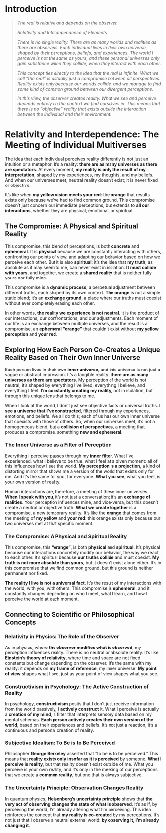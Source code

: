 # Introduction

> *The real is relative and depends on the observer.*
>
> *Relativity and Interdependence of Elements*
>
> *There is no single reality. There are as many worlds and realities as there are observers. Each individual lives in their own universe, shaped by their perceptions, beliefs, and experiences. The world I perceive is not the same as yours, and these personal universes only gain substance when they collide, when they interact with each other.*
>
> *This concept ties directly to the idea that the real is infinite. What we call “the real” is actually just a compromise between all perspectives. Reality exists only because our worlds collide, and we manage to find some kind of common ground between our divergent perceptions.*
>
> *In this view, the observer creates reality. What we see and perceive depends entirely on the context we find ourselves in. This means that there is no “objective” reality that exists outside the interaction between the individual and their environment.*


# Relativity and Interdependence: The Meeting of Individual Multiverses

The idea that each individual perceives reality differently is not just an intuition or a metaphor. It’s a reality: **there are as many universes as there are spectators**. At every moment, **my reality is only the result of my interpretation**, shaped by my experiences, my thoughts, and my beliefs. And when our universes meet, neutral reality doesn’t exist; it is never fixed or objective.

It’s like when **my yellow vision meets your red**: the **orange** that results exists only because we’ve had to find common ground. This compromise doesn’t just concern our immediate perceptions, but extends to **all our interactions**, whether they are physical, emotional, or spiritual.

## The Compromise: A Physical and Spiritual Reality

This compromise, this blend of perceptions, is both **concrete** and **ephemeral**. It is **physical** because we are constantly interacting with others, confronting our points of view, and adapting our behavior based on how we perceive each other. But it is also **spiritual**: it’s the idea that **my truth**, as absolute as it may seem to me, can never exist in isolation. **It must collide with yours**, and together, we create a **shared reality** that is neither fully yours nor fully mine.

This compromise is a **dynamic process**, a perpetual adjustment between different truths, each shaped by its own context. **The orange** is not a simple static blend; it’s an **exchange ground**, a place where our truths must coexist without ever completely erasing each other.

In other words, **the reality we experience is not neutral**. It is the product of our interactions, our confrontations, and our adjustments. Each moment of our life is an exchange between multiple universes, and the result is a compromise, an **ephemeral “orange”** that couldn’t exist without **my yellow perception** and **your red**.

## Exploring How Each Person Co-Creates a Unique Reality Based on Their Own Inner Universe

Each person lives in their own **inner universe**, and this universe is not just a vague or abstract impression. It’s a tangible reality: **there are as many universes as there are spectators**. My perception of the world is not neutral; it’s shaped by everything I’ve lived, everything I believe, and everything I feel. **I’m constantly creating my reality**, not in isolation, but through this unique lens that belongs to me.

When I look at the world, I don’t just see objective facts or universal truths. **I see a universe that I’ve constructed**, filtered through my experiences, emotions, and beliefs. We all do this; each of us has our own inner universe that coexists with those of others. So, when our universes meet, it’s not a homogeneous blend, but a **collision of perspectives**, a meeting that produces a compromise, something **new and ephemeral**.

### The Inner Universe as a Filter of Perception

Everything I perceive passes through my **inner filter**. What I’ve experienced, what I believe to be true, what I feel at a given moment: all of this influences how I see the world. **My perception is a projection**, a kind of distorting mirror that shows me a version of the world that exists only for me. And it’s the same for you, for everyone. **What you see**, what you feel, is your own version of reality.

Human interactions are, therefore, a meeting of these inner universes. **When I speak with you**, it’s not just a conversation; it’s an **exchange of realities**. Your perception influences mine, and vice-versa, but this doesn’t create a neutral or objective truth. **What we create together** is a compromise, a new temporary reality. It’s like the **orange** that comes from the meeting of **my yellow** and **your red**: this orange exists only because our two universes met at that specific moment.

### The Compromise: A Physical and Spiritual Reality

This compromise, this **“orange”**, is both **physical** and **spiritual**. It’s physical because our interactions concretely modify our behavior, the way we react to each other. It’s spiritual because **our truths collide** and must coexist. **My truth is not more absolute than yours**, but it doesn’t exist alone either. It’s in this compromise that we find common ground, but this ground is neither permanent nor fixed.

**The reality I live is not a universal fact**. It’s the result of my interactions with the world, with you, with others. This compromise is **ephemeral**, and it constantly changes depending on who I meet, what I learn, and how I perceive the world at each moment.

## Connecting to Scientific or Philosophical Concepts

### Relativity in Physics: The Role of the Observer

As in physics, where **the observer modifies what is observed**, my perception influences reality. There is no neutral or absolute reality. It’s like **Einstein’s theory of relativity**, where time and space are not fixed constants but change depending on the observer. It’s the same with my reality: it depends on **my frame of reference**, my inner universe. **My point of view** shapes what I see, just as your point of view shapes what you see.

### Constructivism in Psychology: The Active Construction of Reality

In psychology, **constructivism** posits that I don’t just receive information from the world passively; I **actively construct** it. What I perceive is actually a **creation of my mind**, a filter that interprets sensory data based on my mental schemas. **Each person actively creates their own version of the world**, based on their experiences and beliefs. It’s not just a reaction, it’s a continuous and personal creation of reality.

### Subjective Idealism: To Be is to Be Perceived

Philosopher **George Berkeley** asserted that “to be is to be perceived.” This means that **reality exists only insofar as it is perceived** by someone. **What I perceive is reality**, but that reality doesn’t exist outside of me. What you perceive is your own reality, and it’s only in the meeting of our perceptions that we create a **common reality**, but one that is always subjective.

### The Uncertainty Principle: Observation Changes Reality

In quantum physics, **Heisenberg’s uncertainty principle** shows that **the very act of observing changes the state of what is observed**. It’s as if, by perceiving the world, I’m already altering what I’m perceiving. This idea reinforces the concept that **my reality is co-created** by my perceptions. It’s not just that I observe a neutral external world: **by observing it, I’m already changing it**.
